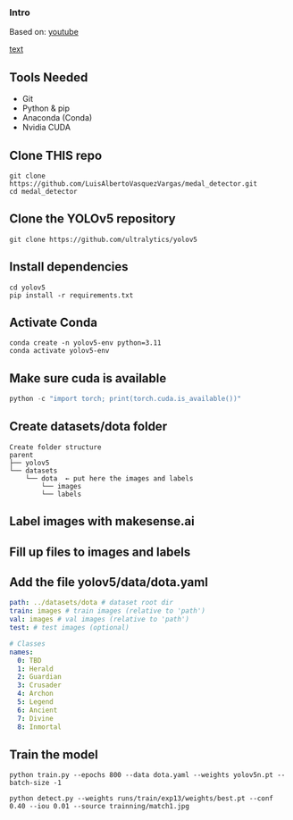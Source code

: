 ### Intro

Based on: [youtube](https://www.youtube.com/watch?v=GRtgLlwxpc4&ab_channel=DeepLearning)

[text](https://www.youtube.com/watch?v=fu2tfOV9vbY&ab_channel=RobMulla)

## Tools Needed
- Git
- Python & pip
- Anaconda (Conda)
- Nvidia CUDA

## Clone THIS repo
```
git clone https://github.com/LuisAlbertoVasquezVargas/medal_detector.git
cd medal_detector
```

## Clone the YOLOv5 repository
```
git clone https://github.com/ultralytics/yolov5
```

## Install dependencies
```
cd yolov5
pip install -r requirements.txt
```

## Activate Conda
```
conda create -n yolov5-env python=3.11
conda activate yolov5-env
```

## Make sure cuda is available
```python
python -c "import torch; print(torch.cuda.is_available())"
```

## Create datasets/dota folder

```
Create folder structure
parent
├── yolov5
└── datasets
    └── dota  ← put here the images and labels 
        └── images  
        └── labels
```

## Label images with makesense.ai

## Fill up files to images and labels

## Add the file yolov5/data/dota.yaml

```yaml
path: ../datasets/dota # dataset root dir
train: images # train images (relative to 'path')
val: images # val images (relative to 'path')
test: # test images (optional)

# Classes
names:
  0: TBD
  1: Herald
  2: Guardian
  3: Crusader
  4: Archon
  5: Legend
  6: Ancient
  7: Divine
  8: Inmortal

```

## Train the model

```
python train.py --epochs 800 --data dota.yaml --weights yolov5n.pt --batch-size -1

python detect.py --weights runs/train/exp13/weights/best.pt --conf 0.40 --iou 0.01 --source trainning/match1.jpg
```